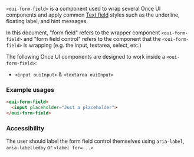 `<oui-form-field>` is a component used to wrap several Once UI components and apply common
[Text field](https://ouierial.io/guidelines/components/text-fields.html) styles such as the
underline, floating label, and hint messages.

In this document, "form field" refers to the wrapper component `<oui-form-field>` and
"form field control" refers to the component that the `<oui-form-field>` is wrapping
(e.g. the input, textarea, select, etc.)

The following Once UI components are designed to work inside a `<oui-form-field>`:
* `<input ouiInput>` &amp; `<textarea ouiInput>`

<!-- example(form-field-overview) -->

<!-- example(form-field-appearance) -->

### Example usages

```html
<oui-form-field>
  <input placeholder="Just a placeholder">
</oui-form-field>
```

### Accessibility

The user should label the form field control themselves using `aria-label`, `aria-labelledby` or `<label for=...>`.
